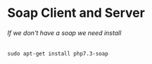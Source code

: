 # Soap Client and Server

###### If we don't have a soap we need install 

````
sudo apt-get install php7.3-soap 
````